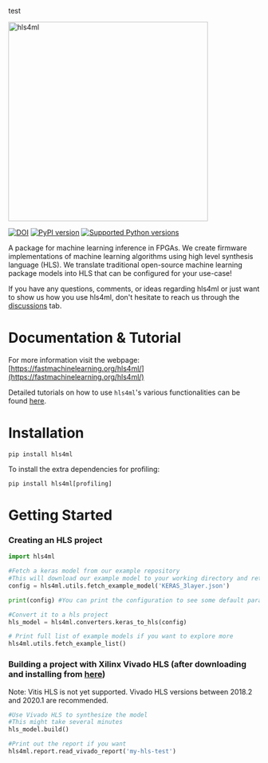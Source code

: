 test

<p float="left">
   <img src="https://fastmachinelearning.github.io/hls4ml/img/logo.jpg" alt="hls4ml" width="400"/>
</p>

[![DOI](https://zenodo.org/badge/108329371.svg)](https://zenodo.org/badge/latestdoi/108329371)
[![PyPI version](https://badge.fury.io/py/hls4ml.svg)](https://badge.fury.io/py/hls4ml)
[![Supported Python versions](https://img.shields.io/pypi/pyversions/hls4ml.svg)](https://pypi.org/project/hls4ml/)

A package for machine learning inference in FPGAs. We create firmware implementations of machine learning algorithms using high level synthesis language (HLS). We translate traditional open-source machine learning package models into HLS that can be configured for your use-case!

If you have any questions, comments, or ideas regarding hls4ml or just want to show us how you use hls4ml, don't hesitate to reach us through the [discussions](https://github.com/fastmachinelearning/hls4ml/discussions) tab.

# Documentation & Tutorial

For more information visit the webpage: [https://fastmachinelearning.org/hls4ml/](https://fastmachinelearning.org/hls4ml/)

Detailed tutorials on how to use `hls4ml`'s various functionalities can be found [here](https://github.com/hls-fpga-machine-learning/hls4ml-tutorial).

# Installation
```
pip install hls4ml
```

To install the extra dependencies for profiling: 

```
pip install hls4ml[profiling]
```

# Getting Started
### Creating an HLS project
```Python
import hls4ml

#Fetch a keras model from our example repository
#This will download our example model to your working directory and return an example configuration file
config = hls4ml.utils.fetch_example_model('KERAS_3layer.json')

print(config) #You can print the configuration to see some default parameters

#Convert it to a hls project
hls_model = hls4ml.converters.keras_to_hls(config)

# Print full list of example models if you want to explore more
hls4ml.utils.fetch_example_list()
```

### Building a project with Xilinx Vivado HLS (after downloading and installing from [here](https://www.xilinx.com/products/design-tools/vivado/integration/esl-design.html))
Note: Vitis HLS is not yet supported. Vivado HLS versions between 2018.2 and 2020.1 are recommended.

```Python
#Use Vivado HLS to synthesize the model
#This might take several minutes
hls_model.build()

#Print out the report if you want
hls4ml.report.read_vivado_report('my-hls-test')
```
